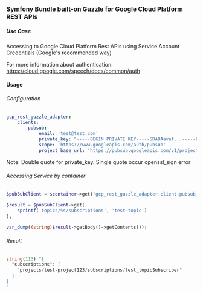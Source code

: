 ### Symfony Bundle built-on Guzzle for Google Cloud Platform REST APIs

##### Use Case
Accessing to Google Cloud Platform Rest APIs using Service Account Credentials (Google's recommended way) 

For more information about authentication: https://cloud.google.com/speech/docs/common/auth

#### Usage 

###### Configuration
```yaml
gcp_rest_guzzle_adapter:
    clients:
        pubsub:
            email: 'test@test.com'
            private_key: "-----BEGIN PRIVATE KEY-----SDADAavaf...-----END PRIVATE KEY-----"
            scope: 'https://www.googleapis.com/auth/pubsub'
            project_base_url: 'https://pubsub.googleapis.com/v1/projects/test-project123/'

```

Note: Double quote for private_key. Single quote occur openssl_sign error

###### Accessing Service by container
```php
$pubSubClient = $container->get('gcp_rest_guzzle_adapter.client.pubsub_client');

$result = $pubSubClient->get(
    sprintf('topics/%s/subscriptions', 'test-topic')
);

var_dump((string)$result->getBody()->getContents());
```

###### Result
```php
string(113) "{
  "subscriptions": [
    "projects/test-project123/subscriptions/test_topicSubscriber"
  ]
}
"
```